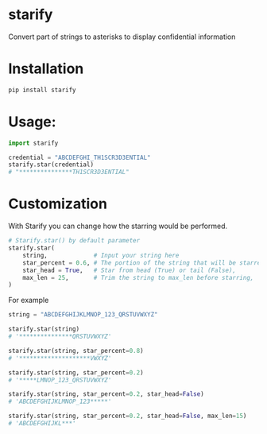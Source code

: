 # starify

Convert part of strings to asterisks to display confidential information
# Installation
```bash
pip install starify
```
# Usage:
```python
import starify

credential = "ABCDEFGHI_TH1SCR3D3ENTIAL"
starify.star(credential) 
# "***************TH1SCR3D3ENTIAL"
```
# Customization
With Starify you can change how the starring would be performed. 
```python
# Starify.star() by default parameter
starify.star(
	string,            	# Input your string here
	star_percent = 0.6,	# The portion of the string that will be starred
	star_head = True, 	# Star from head (True) or tail (False),
	max_len = 25, 		# Trim the string to max_len before starring,
)
```
For example

```python
string = "ABCDEFGHIJKLMNOP_123_QRSTUVWXYZ"

starify.star(string)
# '***************QRSTUVWXYZ'

starify.star(string, star_percent=0.8)
# '********************VWXYZ'

starify.star(string, star_percent=0.2)
# '*****LMNOP_123_QRSTUVWXYZ'

starify.star(string, star_percent=0.2, star_head=False)
# 'ABCDEFGHIJKLMNOP_123*****'

starify.star(string, star_percent=0.2, star_head=False, max_len=15)
# 'ABCDEFGHIJKL***'
```

```
